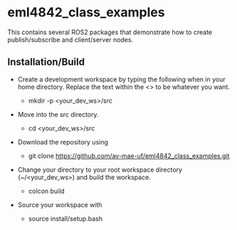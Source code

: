 # eml4842_class_examples
This contains several ROS2 packages that demonstrate how to create publish/subscribe and client/server nodes.

## Installation/Build
- Create a development workspace by typing the following when in your home directory. Replace the text within the <> to be whatever you want.

  - mkdir -p <your_dev_ws>/src
- Move into the src directory.

  - cd <your_dev_ws>/src
- Download the repository using

  - git clone https://github.com/av-mae-uf/eml4842_class_examples.git

- Change your directory to your root workspace directory (~/<your_dev_ws>) and build the workspace.

  - colcon build
- Source your workspace with

  - source install/setup.bash
